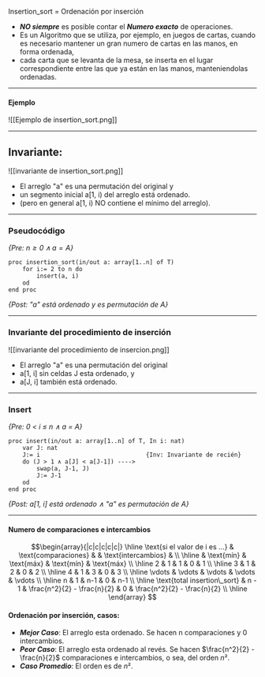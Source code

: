Insertion_sort = Ordenación por inserción

- ***NO siempre*** es posible contar el ***Numero exacto*** de operaciones.
- Es un Algoritmo que se utiliza, por ejemplo, en juegos de cartas, cuando es necesario mantener un gran numero de cartas en las manos, en forma ordenada,
- cada carta que se levanta de la mesa, se inserta en el lugar correspondiente entre las que ya están en las manos, manteniendolas ordenadas.
---
#### Ejemplo
![[Ejemplo de insertion_sort.png]]

---
## Invariante:
![[invariante de insertion_sort.png]]
- El arreglo "a" es una permutación del original y
- un segmento inicial a[1, i) del arreglo está ordenado.
- (pero en general a[1, i) NO contiene el mínimo del arreglo).
---
### Pseudocódigo
*{Pre: $n≥0 ∧ a = A$}*
```LenguajeDeLaMateria
proc insertion_sort(in/out a: array[1..n] of T)
	for i:= 2 to n do
		insert(a, i)
	od
end proc
```
*{Post: "a" está ordenado y es permutación de A}*

---
### Invariante del procedimiento de inserción
![[invariante del procedimiento de insercion.png]]
- El arreglo "a" es una permutación del original
- a[1, i] sin celdas J esta ordenado, y
- a[J, i] también está ordenado.
---
### Insert
*{Pre: 0 < i ≤ n ∧ a = A}*
```LenguajeDeLaMAteria
proc insert(in/out a: array[1..n] of T, In i: nat)
	var J: nat
	J:= i                              {Inv: Invariante de recién}
	do (J > 1 ∧ a[J] < a[J-1]) ---->
		swap(a, J-1, J)
		J:= J-1
	od
end proc
```
*{Post: a[1, i] está ordenado ∧ "a" es permutación de A}*

---
#### Numero de comparaciones e intercambios 
$$\begin{array}{|c|c|c|c|c|}
\hline
\text{si el valor de i es ...} & \text{comparaciones} & & \text{intercambios} & \\
\hline
 & \text{mín} & \text{máx} & \text{mín} & \text{máx} \\
\hline
2 & 1 & 1 & 0 & 1 \\
\hline
3 & 1 & 2 & 0 & 2 \\
\hline
4 & 1 & 3 & 0 & 3 \\
\hline
\vdots & \vdots & \vdots & \vdots & \vdots \\
\hline
n & 1 & n-1 & 0 & n-1 \\
\hline
\text{total insertion\_sort} & n - 1 & \frac{n^2}{2} - \frac{n}{2} & 0 & \frac{n^2}{2} - \frac{n}{2} \\
\hline
\end{array}
$$
#### Ordenación por inserción, casos:
- ***Mejor Caso***: El arreglo esta ordenado. Se hacen n comparaciones y 0 intercambios.
- ***Peor  Caso***: El arreglo esta ordenado al revés. Se hacen $\frac{n^2}{2} - \frac{n}{2}$ comparaciones e intercambios, o sea, del orden $n²$.
- ***Caso Promedio***: El orden es de $n²$.